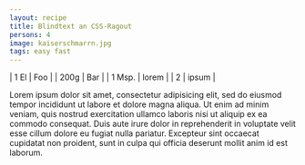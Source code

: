 ```yaml
---
layout: recipe
title: Blindtext an CSS-Ragout
persons: 4
image: kaiserschmarrn.jpg
tags: easy fast
---
```


<!-- Zutaten -->

| 1 El   | Foo   |
| 200g   | Bar   |
| 1 Msp. | lorem |
| 2      | ipsum |

<!-- ad -->



<!-- Zubereitung -->

Lorem ipsum dolor sit amet, consectetur adipisicing elit, sed do eiusmod tempor incididunt ut labore et dolore magna aliqua.
Ut enim ad minim veniam, quis nostrud exercitation ullamco laboris nisi ut aliquip ex ea commodo consequat.
Duis aute irure dolor in reprehenderit in voluptate velit esse cillum dolore eu fugiat nulla pariatur. Excepteur sint occaecat cupidatat non proident,
sunt in culpa qui officia deserunt mollit anim id est laborum.
